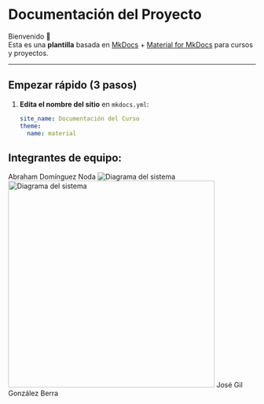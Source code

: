 # Documentación del Proyecto

Bienvenido 👋  
Esta es una **plantilla** basada en [MkDocs](https://www.mkdocs.org/) + [Material for MkDocs](https://squidfunk.github.io/mkdocs-material/) para cursos y proyectos.

---

## Empezar rápido (3 pasos)

1. **Edita el nombre del sitio** en `mkdocs.yml`:
   ```yaml
   site_name: Documentación del Curso
   theme:
     name: material

## Integrantes de equipo:

Abraham Domínguez Noda
![Diagrama del sistema](recursos/imgs/Abrahamfoto.jpg)
<img src="../recursos/imgs/Abrahamfoto.jpg" alt="Diagrama del sistema" width="420">
José Gil González Berra
